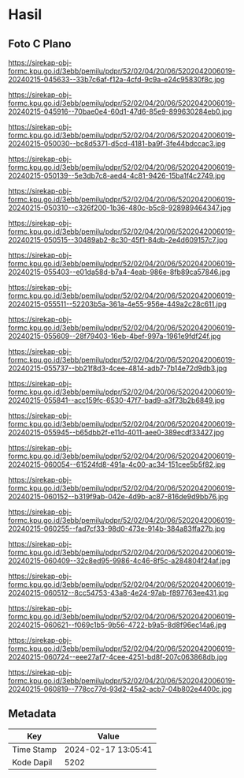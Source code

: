 # Hasil

## Foto C Plano

https://sirekap-obj-formc.kpu.go.id/3ebb/pemilu/pdpr/52/02/04/20/06/5202042006019-20240215-045633--33b7c6af-f12a-4cfd-9c9a-e24c95830f8c.jpg

https://sirekap-obj-formc.kpu.go.id/3ebb/pemilu/pdpr/52/02/04/20/06/5202042006019-20240215-045916--70bae0e4-60d1-47d6-85e9-899630284eb0.jpg

https://sirekap-obj-formc.kpu.go.id/3ebb/pemilu/pdpr/52/02/04/20/06/5202042006019-20240215-050030--bc8d5371-d5cd-4181-ba9f-3fe44bdccac3.jpg

https://sirekap-obj-formc.kpu.go.id/3ebb/pemilu/pdpr/52/02/04/20/06/5202042006019-20240215-050139--5e3db7c8-aed4-4c81-9426-15ba1f4c2749.jpg

https://sirekap-obj-formc.kpu.go.id/3ebb/pemilu/pdpr/52/02/04/20/06/5202042006019-20240215-050310--c326f200-1b36-480c-b5c8-928989464347.jpg

https://sirekap-obj-formc.kpu.go.id/3ebb/pemilu/pdpr/52/02/04/20/06/5202042006019-20240215-050515--30489ab2-8c30-45f1-84db-2e4d609157c7.jpg

https://sirekap-obj-formc.kpu.go.id/3ebb/pemilu/pdpr/52/02/04/20/06/5202042006019-20240215-055403--e01da58d-b7a4-4eab-986e-8fb89ca57846.jpg

https://sirekap-obj-formc.kpu.go.id/3ebb/pemilu/pdpr/52/02/04/20/06/5202042006019-20240215-055511--52203b5a-361a-4e55-956e-449a2c28c611.jpg

https://sirekap-obj-formc.kpu.go.id/3ebb/pemilu/pdpr/52/02/04/20/06/5202042006019-20240215-055609--28f79403-16eb-4bef-997a-1961e9fdf24f.jpg

https://sirekap-obj-formc.kpu.go.id/3ebb/pemilu/pdpr/52/02/04/20/06/5202042006019-20240215-055737--bb21f8d3-4cee-4814-adb7-7b14e72d9db3.jpg

https://sirekap-obj-formc.kpu.go.id/3ebb/pemilu/pdpr/52/02/04/20/06/5202042006019-20240215-055841--acc159fc-6530-47f7-bad9-a3f73b2b6849.jpg

https://sirekap-obj-formc.kpu.go.id/3ebb/pemilu/pdpr/52/02/04/20/06/5202042006019-20240215-055945--b65dbb2f-e11d-4011-aee0-389ecdf33427.jpg

https://sirekap-obj-formc.kpu.go.id/3ebb/pemilu/pdpr/52/02/04/20/06/5202042006019-20240215-060054--61524fd8-491a-4c00-ac34-151cee5b5f82.jpg

https://sirekap-obj-formc.kpu.go.id/3ebb/pemilu/pdpr/52/02/04/20/06/5202042006019-20240215-060152--b319f9ab-042e-4d9b-ac87-816de9d9bb76.jpg

https://sirekap-obj-formc.kpu.go.id/3ebb/pemilu/pdpr/52/02/04/20/06/5202042006019-20240215-060255--fad7cf33-98d0-473e-914b-384a83ffa27b.jpg

https://sirekap-obj-formc.kpu.go.id/3ebb/pemilu/pdpr/52/02/04/20/06/5202042006019-20240215-060409--32c8ed95-9986-4c46-8f5c-a284804f24af.jpg

https://sirekap-obj-formc.kpu.go.id/3ebb/pemilu/pdpr/52/02/04/20/06/5202042006019-20240215-060512--8cc54753-43a8-4e24-97ab-f897763ee431.jpg

https://sirekap-obj-formc.kpu.go.id/3ebb/pemilu/pdpr/52/02/04/20/06/5202042006019-20240215-060621--f069c1b5-9b56-4722-b9a5-8d8f96ec14a6.jpg

https://sirekap-obj-formc.kpu.go.id/3ebb/pemilu/pdpr/52/02/04/20/06/5202042006019-20240215-060724--eee27af7-4cee-4251-bd8f-207c063868db.jpg

https://sirekap-obj-formc.kpu.go.id/3ebb/pemilu/pdpr/52/02/04/20/06/5202042006019-20240215-060819--778cc77d-93d2-45a2-acb7-04b802e4400c.jpg


## Metadata

| Key        | Value               |
| ---------- | ------------------- |
| Time Stamp | 2024-02-17 13:05:41 |
| Kode Dapil | 5202                |



